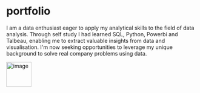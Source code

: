 # portfolio
I am a data enthusiast eager to apply my analytical skills to the field of data analysis. Through self study I had learned SQL, Python, Powerbi and Talbeau, enabling me to extract valuable insights from data and visualisation. I'm now seeking opportunities to leverage my unique background to solve real company problems using data.

<img width="66" alt="image" src="https://github.com/Winxent/portfolio/assets/146320825/87fd3945-460b-445d-a3fa-f5db0fa75258">


